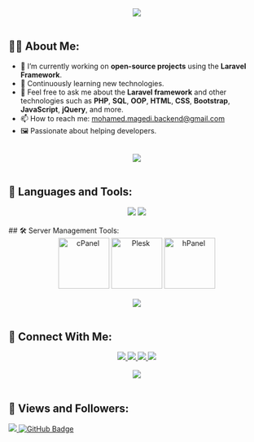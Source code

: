 <div align="center">
    <img src="https://readme-typing-svg.herokuapp.com/?font=Righteous&size=35&center=true&vCenter=true&width=500&height=70&duration=4000&lines=Hi+there,+I'm+Mohamed+Magdy!+👋" />
</div>
<br>

## 🙋‍♂️ About Me:
- 🔭 I’m currently working on **open-source projects** using the **Laravel Framework**.
- 🌱 Continuously learning new technologies.
- 💬 Feel free to ask me about the **Laravel framework** and other technologies such as **PHP**, **SQL**, **OOP**, **HTML**, **CSS**, **Bootstrap**, **JavaScript**, **jQuery**, and more.
- 📫 How to reach me: [mohamed.magedi.backend@gmail.com](mailto:mohamed.magedi.backend@gmail.com)
- 🖼️ Passionate about helping developers.

<br>

<div align="center">
    <img src="https://user-images.githubusercontent.com/73097560/115834477-dbab4500-a447-11eb-908a-139a6edaec5c.gif" />
</div>
<br>

## 🚀 Languages and Tools:
<div align="center">
    <img src="https://skillicons.dev/icons?i=php,laravel,mysql,javascript,html,css,bootstrap,git,firebase,postman" />
    <img src="https://skillicons.dev/icons?i=github,vscode" /><br>
    
</div>
<br>
## 🛠️ Server Management Tools:
<div align="center">
    <img alt="cPanel" src="https://www.google.com/url?sa=i&url=https%3A%2F%2Fwww.sectorlink.com%2Farticle%2Fwhat-is-cpanel-and-what-are-the-benefits&psig=AOvVaw0w9ZAQ8lV06gJ8TAo28Ibh&ust=1733674906346000&source=images&cd=vfe&opi=89978449&ved=0CBQQjRxqFwoTCJid8f6IlooDFQAAAAAdAAAAABAm" width="100" />
    <img alt="Plesk" src="https://example.com/path-to-plesk-image.png" width="100" />
    <img alt="hPanel" src="https://example.com/path-to-hpanel-image.png" width="100" />
</div>
<br>

<div align="center">
    <img src="https://user-images.githubusercontent.com/73097560/115834477-dbab4500-a447-11eb-908a-139a6edaec5c.gif" />
</div>
<br>

## 🤝 Connect With Me:
<div align="center">
    <a href="https://www.linkedin.com/in/mohamedmagdy233/" target="_blank">
        <img src="https://img.shields.io/badge/LinkedIn-0077B5?style=for-the-badge&logo=linkedin&logoColor=white" />
    </a>
    <a href="mailto:mohamed.magedi.backend@gmail.com">
        <img src="https://img.shields.io/badge/Gmail-333333?style=for-the-badge&logo=gmail&logoColor=red" />
    </a>
    <a href="https://mohamedmagdy233.github.io/portfolio/">
        <img src="https://img.shields.io/badge/Portfolio-0077B5?style=for-the-badge&logoColor=white" />
    </a>
    <a href="https://wa.me/01024791856">
        <img src="https://img.shields.io/badge/WhatsApp-25D366?style=for-the-badge&logo=whatsapp&logoColor=white" />
    </a>
</div>
<br>

<div align="center">
    <img src="https://user-images.githubusercontent.com/73097560/115834477-dbab4500-a447-11eb-908a-139a6edaec5c.gif" />
</div>
<br>

## 💜 Views and Followers:
<a href="https://github.com/mohamedmagdy233/github-profile-views-counter">
    <img src="https://komarev.com/ghpvc/?username=mohamedmagdy233" />
</a>
<a href="https://github.com/mohamedmagdy233?tab=followers">
    <img src="https://img.shields.io/github/followers/mohamedmagdy233?label=Followers&style=social" alt="GitHub Badge" />
</a>

<h3 align="center">
    <img src="https://readme-typing-svg.herokuapp.com/?font=Righteous&size=25&center=true&vCenter=true&width=500&height=70 ⬤
